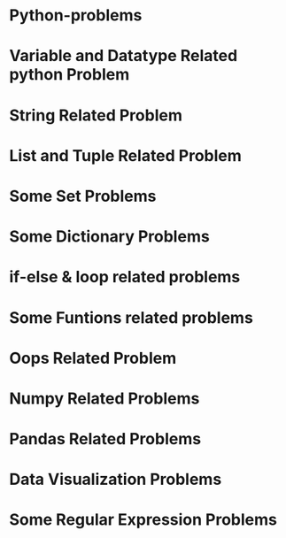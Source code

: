 # Python-problems

# Variable and Datatype Related python Problem

# String Related Problem

# List and Tuple Related Problem

# Some Set Problems 

# Some Dictionary Problems

# if-else & loop related problems

# Some Funtions related problems

# Oops Related Problem

# Numpy Related Problems

# Pandas Related Problems

# Data Visualization Problems

# Some Regular Expression Problems
